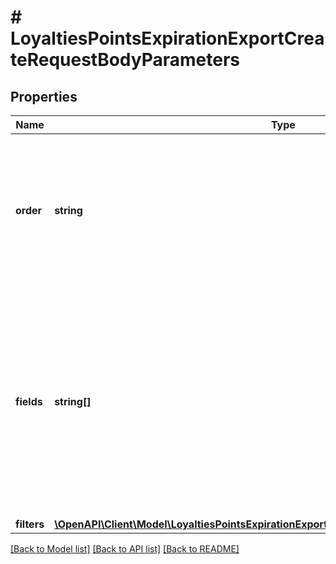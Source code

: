 # # LoyaltiesPointsExpirationExportCreateRequestBodyParameters

## Properties

Name | Type | Description | Notes
------------ | ------------- | ------------- | -------------
**order** | **string** | How the export is filtered, where the dash &#x60;-&#x60; preceding a sorting option means sorting in a descending order. | [optional]
**fields** | **string[]** | Array of strings containing the data that was exported. These fields define the headers in the CSV file.    The array can be a combination of any of the following available fields:    | **Field** | **Definition** | **Example Export** | |:---|:---|:---| | id | Loyalty points bucket ID. | lopb_Wl1o3EjJIHSNjvO5BDLy4z1n | | campaign_id | Campaign ID of the parent loyalty campaign. | camp_7s3uXI44aKfIk5IhmeOPr6ic | | voucher_id | Voucher ID of the parent loyalty card. | v_YLn0WVWXSXbUfDvxgrgUbtfJ3SQIY655 | | status | Status of the loyalty points bucket. | &#x60;ACTIVE&#x60; or &#x60;INACTIVE&#x60; | | expires_at | Timestamp in ISO 8601 format representing the date when the points expire. | 2022-06-30 | | points | Number of points. | 1000 | | [optional]
**filters** | [**\OpenAPI\Client\Model\LoyaltiesPointsExpirationExportCreateRequestBodyParametersFilters**](LoyaltiesPointsExpirationExportCreateRequestBodyParametersFilters.md) |  | [optional]

[[Back to Model list]](../../README.md#models) [[Back to API list]](../../README.md#endpoints) [[Back to README]](../../README.md)
